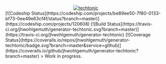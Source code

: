 <div align="center">
    <a href="http://jhwohlgemuth.github.com/techtonic"><img src="http://images.jhwohlgemuth.com/original/logo/tech/techtonic.png?v=1" alt="techtonic"/></a>
</div>
[![Codeship Status](https://codeship.com/projects/be89ee50-7f80-0133-bf73-0ee49e63cf4f/status?branch=master)](https://codeship.com/projects/120608)
[![Build Status](https://travis-ci.org/jhwohlgemuth/generator-techtonic.svg?branch=master)](https://travis-ci.org/jhwohlgemuth/generator-techtonic)
[![Coverage Status](https://coveralls.io/repos/jhwohlgemuth/generator-techtonic/badge.svg?branch=master&service=github)](https://coveralls.io/github/jhwohlgemuth/generator-techtonic?branch=master)
> Work in progress.
